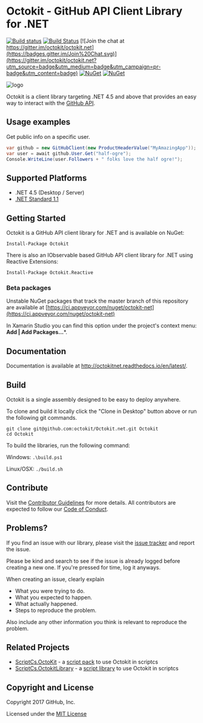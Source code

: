 # Octokit - GitHub API Client Library for .NET 

[![Build status](https://ci.appveyor.com/api/projects/status/cego2g42yw26th26/branch/master?svg=true)](https://ci.appveyor.com/project/github-windows/octokit-net/branch/master)
[![Build Status]( https://travis-ci.org/octokit/octokit.net.svg)]( https://travis-ci.org/octokit/octokit.net)
[![Join the chat at https://gitter.im/octokit/octokit.net](https://badges.gitter.im/Join%20Chat.svg)](https://gitter.im/octokit/octokit.net?utm_source=badge&utm_medium=badge&utm_campaign=pr-badge&utm_content=badge)
[![NuGet](http://img.shields.io/nuget/v/Octokit.svg)](https://www.nuget.org/packages/Octokit)
[![NuGet](http://img.shields.io/nuget/v/Octokit.Reactive.svg)](https://www.nuget.org/packages/Octokit.Reactive)

![logo](octokit-dotnet_2.png)

Octokit is a client library targeting .NET 4.5 and above that provides an easy
way to interact with the [GitHub API](http://developer.github.com/v3/).

## Usage examples

Get public info on a specific user.

```c#
var github = new GitHubClient(new ProductHeaderValue("MyAmazingApp"));
var user = await github.User.Get("half-ogre");
Console.WriteLine(user.Followers + " folks love the half ogre!");
```

## Supported Platforms

* .NET 4.5 (Desktop / Server)
* [.NET Standard 1.1](https://docs.microsoft.com/en-us/dotnet/standard/net-standard)

## Getting Started

Octokit is a GitHub API client library for .NET and is available on NuGet:

```
Install-Package Octokit
```

There is also an IObservable based GitHub API client library for .NET using Reactive Extensions:

```
Install-Package Octokit.Reactive
```


### Beta packages ###
Unstable NuGet packages that track the master branch of this repository are available at
[https://ci.appveyor.com/nuget/octokit-net](https://ci.appveyor.com/nuget/octokit-net)

In Xamarin Studio you can find this option under the project's context menu: **Add | Add Packages...***.

## Documentation

Documentation is available at http://octokitnet.readthedocs.io/en/latest/.

## Build

Octokit is a single assembly designed to be easy to deploy anywhere.

To clone and build it locally click the "Clone in Desktop" button above or run the 
following git commands.

```
git clone git@github.com:octokit/Octokit.net.git Octokit
cd Octokit
```

To build the libraries, run the following command:

Windows: `.\build.ps1`

Linux/OSX: `./build.sh`

## Contribute

Visit the [Contributor Guidelines](https://github.com/octokit/octokit.net/blob/master/CONTRIBUTING.md)
for more details. All contributors are expected to follow our
[Code of Conduct](https://github.com/octokit/octokit.net/blob/master/CODE_OF_CONDUCT.md).

## Problems?

If you find an issue with our library, please visit the [issue tracker](https://github.com/octokit/octokit.net/issues)
and report the issue.

Please be kind and search to see if the issue is already logged before creating
a new one. If you're pressed for time, log it anyways.

When creating an issue, clearly explain

* What you were trying to do.
* What you expected to happen.
* What actually happened.
* Steps to reproduce the problem.

Also include any other information you think is relevant to reproduce the
problem.

## Related Projects

 - [ScriptCs.OctoKit](https://github.com/alfhenrik/ScriptCs.OctoKit) - a [script pack](https://github.com/scriptcs/scriptcs/wiki/Script-Packs) to use Octokit in scriptcs 
 - [ScriptCs.OctokitLibrary](https://github.com/ryanrousseau/ScriptCs.OctokitLibrary) - a [script library](https://github.com/scriptcs/scriptcs/wiki/Script-Libraries) to use Octokit in scriptcs

## Copyright and License

Copyright 2017 GitHub, Inc.

Licensed under the [MIT License](https://github.com/octokit/octokit.net/blob/master/LICENSE.txt)
